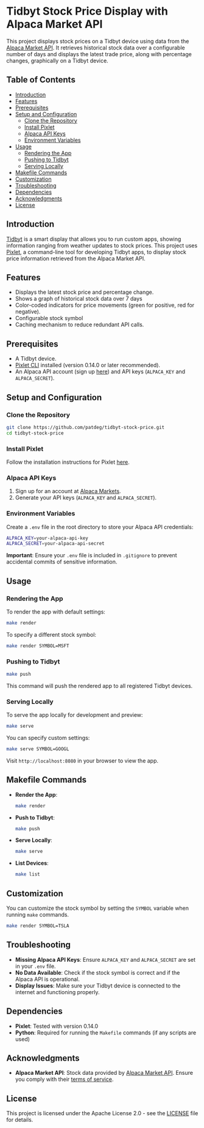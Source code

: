 # Tidbyt Stock Price Display with Alpaca Market API

This project displays stock prices on a Tidbyt device using data from the [Alpaca Market API](https://alpaca.markets/). It retrieves historical stock data over a configurable number of days and displays the latest trade price, along with percentage changes, graphically on a Tidbyt device.

## Table of Contents

- [Introduction](#introduction)
- [Features](#features)
- [Prerequisites](#prerequisites)
- [Setup and Configuration](#setup-and-configuration)
  - [Clone the Repository](#clone-the-repository)
  - [Install Pixlet](#install-pixlet)
  - [Alpaca API Keys](#alpaca-api-keys)
  - [Environment Variables](#environment-variables)
- [Usage](#usage)
  - [Rendering the App](#rendering-the-app)
  - [Pushing to Tidbyt](#pushing-to-tidbyt)
  - [Serving Locally](#serving-locally)
- [Makefile Commands](#makefile-commands)
- [Customization](#customization)
- [Troubleshooting](#troubleshooting)
- [Dependencies](#dependencies)
- [Acknowledgments](#acknowledgments)
- [License](#license)

## Introduction

[Tidbyt](https://tidbyt.com/) is a smart display that allows you to run custom apps, showing information ranging from weather updates to stock prices. This project uses [Pixlet](https://github.com/tidbyt/pixlet), a command-line tool for developing Tidbyt apps, to display stock price information retrieved from the Alpaca Market API.

## Features

- Displays the latest stock price and percentage change.
- Shows a graph of historical stock data over 7 days
- Color-coded indicators for price movements (green for positive, red for negative).
- Configurable stock symbol 
- Caching mechanism to reduce redundant API calls.

## Prerequisites

- A Tidbyt device.
- [Pixlet CLI](https://github.com/tidbyt/pixlet) installed (version 0.14.0 or later recommended).
- An Alpaca API account (sign up [here](https://alpaca.markets/)) and API keys (`ALPACA_KEY` and `ALPACA_SECRET`).

## Setup and Configuration

### Clone the Repository

```bash
git clone https://github.com/patdeg/tidbyt-stock-price.git
cd tidbyt-stock-price
```

### Install Pixlet

Follow the installation instructions for Pixlet [here](https://github.com/tidbyt/pixlet#installation).

### Alpaca API Keys

1. Sign up for an account at [Alpaca Markets](https://alpaca.markets/).
2. Generate your API keys (`ALPACA_KEY` and `ALPACA_SECRET`).

### Environment Variables

Create a `.env` file in the root directory to store your Alpaca API credentials:

```bash
ALPACA_KEY=your-alpaca-api-key
ALPACA_SECRET=your-alpaca-api-secret
```

**Important**: Ensure your `.env` file is included in `.gitignore` to prevent accidental commits of sensitive information.

## Usage

### Rendering the App

To render the app with default settings:

```bash
make render
```

To specify a different stock symbol:

```bash
make render SYMBOL=MSFT
```

### Pushing to Tidbyt

```bash
make push
```

This command will push the rendered app to all registered Tidbyt devices.

### Serving Locally

To serve the app locally for development and preview:

```bash
make serve
```

You can specify custom settings:

```bash
make serve SYMBOL=GOOGL
```

Visit `http://localhost:8080` in your browser to view the app.

## Makefile Commands

- **Render the App**:

  ```bash
  make render
  ```

- **Push to Tidbyt**:

  ```bash
  make push
  ```

- **Serve Locally**:

  ```bash
  make serve
  ```

- **List Devices**:

  ```bash
  make list
  ```

## Customization

You can customize the stock symbol by setting the `SYMBOL`  variable when running `make` commands.

```bash
make render SYMBOL=TSLA
```

## Troubleshooting

- **Missing Alpaca API Keys**: Ensure `ALPACA_KEY` and `ALPACA_SECRET` are set in your `.env` file.
- **No Data Available**: Check if the stock symbol is correct and if the Alpaca API is operational.
- **Display Issues**: Make sure your Tidbyt device is connected to the internet and functioning properly.

## Dependencies

- **Pixlet**: Tested with version 0.14.0
- **Python**: Required for running the `Makefile` commands (if any scripts are used)

## Acknowledgments

- **Alpaca Market API**: Stock data provided by [Alpaca Market API](https://alpaca.markets/). Ensure you comply with their [terms of service](https://alpaca.markets/terms-of-service/).

## License

This project is licensed under the Apache License 2.0 - see the [LICENSE](LICENSE) file for details.
